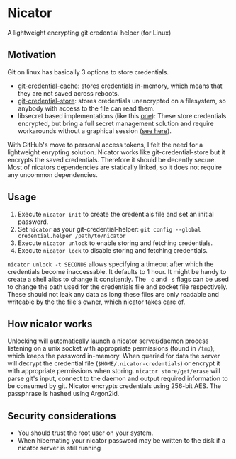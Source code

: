 # Nicator
A lightweight encrypting git credential helper (for Linux)

## Motivation
Git on linux has basically 3 options to store credentials.
- [git-credential-cache](https://git-scm.com/docs/gitcredentials): stores credentials in-memory, which means that they are not saved across reboots.
- [git-credential-store](https://git-scm.com/docs/gitcredentials): stores credentials unencrypted on a filesystem, so anybody with access to the file can read them.
- libsecret based implementations (like this [one](https://github.com/shugo/git-credential-gnomekeyring)): These store credentials encrypted, but bring a full secret management solution and require workarounds without a graphical session ([see here](https://superuser.com/questions/141036/use-of-gnome-keyring-daemon-without-x)).

With GitHub's move to personal access tokens, I felt the need for a lightweight enrypting solution.
Nicator works like git-credential-store but it encrypts the saved credentials.
Therefore it should be decently secure.
Most of nicators dependencies are statically linked, so it does not require any uncommon dependencies.

## Usage
1. Execute `nicator init` to create the credentials file and set an initial password.
2. Set `nicator` as your git-credential-helper: `git config --global credential.helper /path/to/nicator`
3. Execute `nicator unlock` to enable storing and fetching credentials.
4. Execute `nicator lock` to disable storing and fetching credentials.

`nicator unlock -t SECONDS` allows specifying a timeout after which the credentials become inaccessable. It defaults to 1 hour. It might be handy to create a shell alias to change it consitently. The `-c` and `-s` flags can be used to change the path used for the credentials file and socket file respectively. These should not leak any data as long these files are only readable and writeable by the the file's owner, which nicator takes care of.

## How nicator works
Unlocking will automatically launch a nicator server/daemon process listening on a unix socket with appropriate permissions (found in `/tmp`), which keeps the password in-memory.
When queried for data the server will decrypt the credential file (`$HOME/.nicator-credentials`) or encrypt it with appropriate permissions when storing.
`nicator store/get/erase` will parse git's input, connect to the daemon and output required information to be consumed by git.
Nicator encrypts credentials using 256-bit AES.
The passphrase is hashed using Argon2id.

## Security considerations
- You should trust the root user on your system.
- When hibernating your nicator password may be written to the disk if a nicator server is still running

